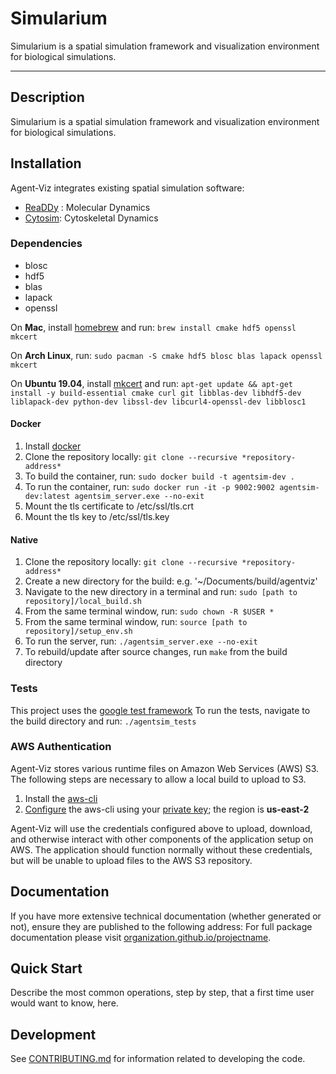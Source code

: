 # Simularium

Simularium is a spatial simulation framework and visualization environment for biological simulations.

---

## Description

Simularium is a spatial simulation framework and visualization environment for biological simulations.

## Installation

Agent-Viz integrates existing spatial simulation software:

* [ReaDDy](https://readdy.github.io/) : Molecular Dynamics
* [Cytosim](https://gitlab.com/f.nedelec/cytosim): Cytoskeletal Dynamics

### Dependencies
* blosc
* hdf5
* blas
* lapack
* openssl

On **Mac**, install [homebrew](https://brew.sh/) and run:
`brew install cmake hdf5 openssl mkcert`

On **Arch Linux**, run:
`sudo pacman -S cmake hdf5 blosc blas lapack openssl mkcert`

On **Ubuntu 19.04**, install [mkcert](https://github.com/FiloSottile/mkcert) and run:
`apt-get update && apt-get install -y
build-essential cmake curl git libblas-dev libhdf5-dev liblapack-dev
python-dev libssl-dev libcurl4-openssl-dev libblosc1`

#### Docker
1. Install [docker](https://docs.docker.com/v17.09/engine/installation/)
2. Clone the repository locally: `git clone --recursive *repository-address*`
3. To build the container, run: `sudo docker build -t agentsim-dev .`
4. To run the container, run: `sudo docker run -it -p 9002:9002 agentsim-dev:latest agentsim_server.exe --no-exit`
5. Mount the tls certificate to /etc/ssl/tls.crt
6. Mount the tls key to /etc/ssl/tls.key

#### Native
1. Clone the repository locally: `git clone --recursive *repository-address*`
2. Create a new directory for the build: e.g. '~/Documents/build/agentviz'
3. Navigate to the new directory in a terminal and run:
	`sudo [path to repository]/local_build.sh`
4. From the same terminal window, run: `sudo chown -R $USER *`
5. From the same terminal window, run: `source [path to repository]/setup_env.sh`
6. To run the server, run: `./agentsim_server.exe --no-exit`
7. To rebuild/update after source changes, run `make` from the build directory

### Tests
This project uses the [google test framework](https://github.com/google/googletest)
To run the tests, navigate to the build directory and run: `./agentsim_tests`

### AWS Authentication
Agent-Viz stores various runtime files on Amazon Web Services (AWS) S3. The following steps are necessary to allow a local build to
upload to S3.

1. Install the [aws-cli](https://docs.aws.amazon.com/cli/latest/userguide/cli-chap-install.html)
2. [Configure](https://docs.aws.amazon.com/cli/latest/userguide/cli-chap-configure.html) the aws-cli using your [private key](https://docs.aws.amazon.com/IAM/latest/UserGuide/id_credentials_access-keys.html#Using_CreateAccessKey_CLIAPI); the region is **us-east-2**

Agent-Viz will use the credentials configured above to upload, download, and otherwise interact with other components of the application setup on AWS. The application should function normally without these credentials, but will be unable to upload files to the AWS S3 repository.
## Documentation

If you have more extensive technical documentation (whether generated or not), ensure they are published to the following address:
For full package documentation please visit
[organization.github.io/projectname](https://organization.github.io/projectname/index.html).

## Quick Start

Describe the most common operations, step by step, that a first time user would want to know, here.

## Development

See [CONTRIBUTING.md](CONTRIBUTING.md) for information related to developing the code.
